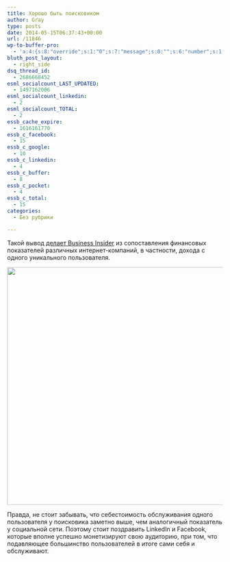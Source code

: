 ```yaml
---
title: Хорошо быть поисковиком
author: Gray
type: posts
date: 2014-05-15T06:37:43+00:00
url: /11846
wp-to-buffer-pro:
  - 'a:4:{s:8:"override";s:1:"0";s:7:"message";s:0:"";s:6:"number";s:1:"1";s:16:"alternateMessage";s:0:"";}'
bluth_post_layout:
  - right_side
dsq_thread_id:
  - 2686668452
esml_socialcount_LAST_UPDATED:
  - 1497162006
esml_socialcount_linkedin:
  - 2
esml_socialcount_TOTAL:
  - 2
essb_cache_expire:
  - 1616161770
essb_c_facebook:
  - 15
essb_c_google:
  - 10
essb_c_linkedin:
  - 4
essb_c_buffer:
  - 8
essb_c_pocket:
  - 4
essb_c_total:
  - 15
categories:
  - Без рубрики

---
```








Такой вывод <a href="http://www.businessinsider.com/its-good-to-be-a-search-engine-2014-5" target="_blank">делает Business Insider</a> из сопоставления финансовых показателей различных интернет-компаний, в частности, дохода с одного уникального пользователя.

<img data-attachment-id="11847" data-permalink="https://blognot.co/11846/2014_05_14_revenue_lmacfv" data-orig-file="https://i1.wp.com/blognot.co/wp-content/uploads/http://res.cloudinary.com/blognot/image/upload/v1400135813/2014_05_14_revenue_lmacfv.jpg?fit=1200%2C900&ssl=1" data-orig-size="1200,900" data-comments-opened="1" data-image-meta="{&quot;aperture&quot;:&quot;0&quot;,&quot;credit&quot;:&quot;&quot;,&quot;camera&quot;:&quot;&quot;,&quot;caption&quot;:&quot;&quot;,&quot;created_timestamp&quot;:&quot;0&quot;,&quot;copyright&quot;:&quot;&quot;,&quot;focal_length&quot;:&quot;0&quot;,&quot;iso&quot;:&quot;0&quot;,&quot;shutter_speed&quot;:&quot;0&quot;,&quot;title&quot;:&quot;2014_05_14_revenue_lmacfv&quot;}" data-image-title="2014_05_14_revenue_lmacfv" data-image-description="" data-medium-file="https://i1.wp.com/blognot.co/wp-content/uploads/http://res.cloudinary.com/blognot/image/upload/v1400135813/2014_05_14_revenue_lmacfv.jpg?fit=300%2C225&ssl=1" data-large-file="https://i1.wp.com/blognot.co/wp-content/uploads/http://res.cloudinary.com/blognot/image/upload/v1400135813/2014_05_14_revenue_lmacfv.jpg?fit=740%2C555&ssl=1" class="aligncenter wp-image-11847 size-large" src="https://i2.wp.com/res.cloudinary.com/blognot/image/upload/h_555,w_740/v1400135813/2014_05_14_revenue_lmacfv.jpg?resize=740%2C555&#038;ssl=1" alt="" width="740" height="555" data-recalc-dims="1" /> 

Правда, не стоит забывать, что себестоимость обслуживания одного пользователя у поисковика заметно выше, чем аналогичный показатель у социальной сети. Поэтому стоит поздравить LinkedIn и Facebook, которые вполне успешно монетизируют свою аудиторию, при том, что подавляющее большинство пользователей в итоге сами себя и обслуживают.